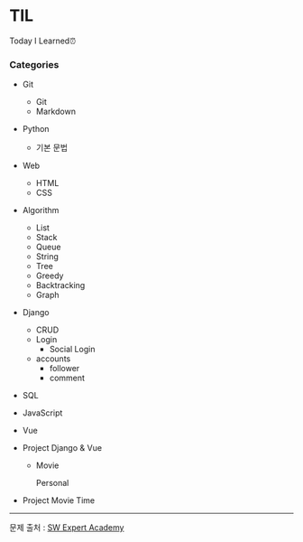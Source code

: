 # TIL

Today I Learned⏰



### Categories

- Git
    - Git
    - Markdown
    
- Python
  - 기본 문법
  
- Web
    - HTML
    - CSS
    
- Algorithm
    - List
    - Stack
    - Queue
    - String
    - Tree
    - Greedy
    - Backtracking
    - Graph
    
- Django
    - CRUD
    - Login
      - Social Login
    - accounts
      - follower
      - comment
    
- SQL

- JavaScript

- Vue

- Project Django & Vue

    - Movie

        Personal



- Project Movie Time







-----------------------

문제 출처 : [SW Expert Academy](https://swexpertacademy.com/main/main.do)

